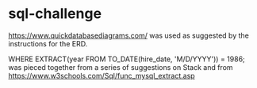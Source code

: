 # sql-challenge

https://www.quickdatabasediagrams.com/ was used as suggested by the instructions for the ERD.

WHERE EXTRACT(year FROM TO_DATE(hire_date, 'M/D/YYYY')) = 1986; was pieced together from a series of suggestions on Stack and from https://www.w3schools.com/Sql/func_mysql_extract.asp

